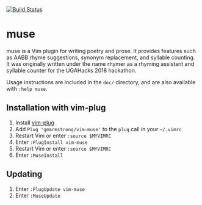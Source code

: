 [![Build Status](https://travis-ci.org/gmarmstrong/vim-muse.svg?branch=master)](https://travis-ci.org/gmarmstrong/vim-muse)

# muse

muse is a Vim plugin for writing poetry and prose. It provides features such as
AABB rhyme suggestions, synonym replacement, and syllable counting. It was
originally written under the name rhymer as a rhyming assistant and syllable
counter for the UGAHacks 2018 hackathon.

Usage instructions are included in the `doc/` directory, and are also available
with `:help muse`.

## Installation with vim-plug

1. Install [vim-plug](https://github.com/junegunn/vim-plug)
2. Add `Plug 'gmarmstrong/vim-muse'` to the `plug` call in your `~/.vimrc`
3. Restart Vim or enter `:source $MYVIMRC`
4. Enter `:PlugInstall vim-muse`
5. Restart Vim or enter `:source $MYVIMRC`
5. Enter `:MuseInstall`

## Updating

1. Enter `:PlugUpdate vim-muse`
2. Enter `:MuseUpdate`
